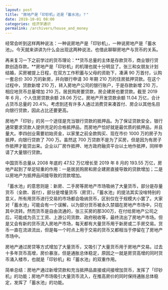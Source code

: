 ```yaml
---
layout: post
title: "房地产是「印钞机」还是「蓄水池」？"
date: 2019-10-01 08:00
categories: 经济学通识
permalink: /archivers/house_and_money
---
```


经常会听到这样两种说法：一种说房地产是「印钞机」，一种说房地产是「蓄水池」。今天就来讲讲为什么会出现这两种说法，也借此聊聊房地产与货币的关系。

再来复习一下之前学过的货币理论：**货币总量的主体是存款货币，商业银行贷款创造存款。**房地产是「印钞机」的机理也就十分明显了。张三和女朋友计划结婚，买房被提上日程，在双方工作积蓄与父母的资助下，凑满 90 万首付，认购一套总价 300 万的新房，并向银行申请 30 年期 210 万的住房抵押贷款。在这个过程中，贷款新增 210 万，转入房地产公司的银行账户，于是存款新增 210 万，相应地货币总量增加 210 万。居民购房要贷款，房企建房也要贷款。截至 2019 年 6 月，个人住房贷款余额 28.06 万亿，房地产开发贷款余额 11.04 万亿，合计占货币总量的 20.4%。考虑到还有许多人通过消费贷来凑首付、房企以其他名目向银行贷款，因此占比还要更高。

<!--more-->

房地产「印钞」的另一个途径是充当银行贷款的抵押品。为了保证贷款安全，银行通常要求贷款人提供充足的合格抵押品，而房地产恰好就是最优质的抵押品，并且量大。李四创业需要初始资金，以家里之前全款购买、现在市价 1000 万的房子为抵押，向银行贷款了 700 万。虽然这 700 万贷款不是为了买房，但是因为有房子作抵押才能贷出来。企业以厂房作抵押、地方政府融资平台以土地作抵押，同样申请了大量银行贷款。

中国货币总量从 2008 年底的 47.52 万亿增长至 2019 年 8 月的 193.55 万亿，房地产起到了举足轻重的作用：一是居民购房和房企建房直接导致的贷款增加；二是以房地产为抵押品间接导致的贷款增加。

「蓄水池」的意思则是：新房、二手房等房地产市场吸纳了大量货币，部分是存量货币（全款、首付），部分是增量货币（房贷）。「蓄水池」的提法其实没啥特别的意义，所有用货币进行交易的市场都会吸纳货币，区别仅在于规模大小罢了。大家对「蓄水池」可能会有一个误解，以为部分货币被永久禁锢在房地产市场中，只在其中流转。然而货币是自由流通的，张三买房的那300万，在付给房地产公司之后，可能成为员工工资、上游公司货款、政府税收等，最终流出了房地产市场。但是又会有新的货币流入房地产市场，每天都有大量货币用于新房或二手房交易。货币一直在流进流出，但是每一个时点上用于交易的货币又都相当于停留在了房地产市场中。

房地产通过房贷等方式增加了大量货币，又吸引了大量货币用于房地产交易。过去十多年货币高增，房价暴涨，但是通胀总体稳定，原因之一就是房贷高增的同时货币涌入楼市，也就是「印钞机」和「蓄水池」的双重作用。

简单总结：房地产通过新增贷款和充当抵押品直接或间接增加货币，发挥了「印钞机」的功能；房地产市场吸引大量货币流入，在推高房价的同时保持通胀总体稳定，发挥了「蓄水池」的功能。
